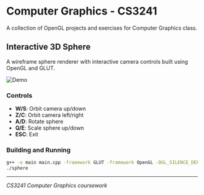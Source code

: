 # Computer Graphics - CS3241

A collection of OpenGL projects and exercises for Computer Graphics class.

## Interactive 3D Sphere

A wireframe sphere renderer with interactive camera controls built using OpenGL and GLUT.

![Demo](https://raw.githubusercontent.com/patrykmrozek/ComputerGraphics-CS3241/main/media/sphereWireframe.gif)

### Controls

- **W/S**: Orbit camera up/down
- **Z/C**: Orbit camera left/right  
- **A/D**: Rotate sphere
- **Q/E**: Scale sphere up/down
- **ESC**: Exit

### Building and Running

```bash
g++ -o main main.cpp -framework GLUT -framework OpenGL -DGL_SILENCE_DEPRECATION -framework Cocoa && ./main
./sphere
```

---

*CS3241 Computer Graphics coursework*
